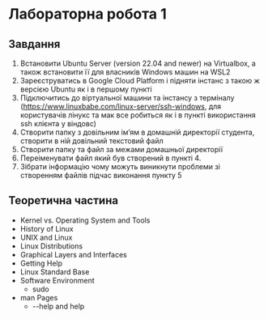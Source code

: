 # Лабораторна робота 1

## Завдання

1. Встановити Ubuntu Server (version 22.04 and newer) на Virtualbox, а також встановити її для власників  Windows машин на WSL2
2. Зареєструватись в Google Cloud Platform і підняти інстанс з такою ж версією Ubuntu як і в першому пункті
3. Підключитись до віртуальної машини та інстансу з терміналу (<https://www.linuxbabe.com/linux-server/ssh-windows>, для користувачів лінукс та мак все робиться як і в пункті використання ssh клієнта у віндовс)
4. Створити папку з довільним імʼям в домашній директорії студента, створити в ній довільний текстовий файл
5. Створити папку та файл за межами домашньої директорії
6. Переіменувати файл який був створений в пункті 4.
7. Зібрати інформацію чому можуть виникнути проблеми зі створенням файлів підчас виконання пункту 5

## Теоретична частина

- Kernel vs. Operating System and Tools
- History of Linux
- UNIX and Linux
- Linux Distributions
- Graphical Layers and Interfaces
- Getting Help
- Linux Standard Base
- Software Environment
  - sudo
- man Pages
  - --help and help
